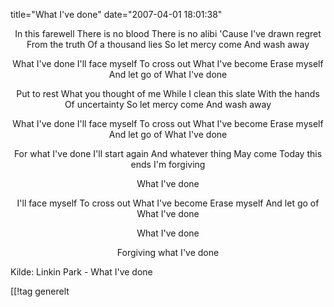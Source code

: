 title="What I&#039;ve done"
date="2007-04-01 18:01:38"
<div align="center">In this farewell
There is no blood
There is no alibi
'Cause I've drawn regret
From the truth
Of a thousand lies
So let mercy come
And wash away

What I've done
I'll face myself
To cross out
What I've become
Erase myself
And let go of
What I've done

Put to rest
What you thought of me
While I clean this slate
With the hands
Of uncertainty
So let mercy come
And wash away

What I've done
I'll face myself
To cross out
What I've become
Erase myself
And let go of
What I've done

For what I've done
I'll start again
And whatever thing
May come
Today this ends
I'm forgiving

What I've done

I'll face myself
To cross out
What I've become
Erase myself
And let go of
What I've done

What I've done

Forgiving what I've done</div>

Kilde: Linkin Park - What I've done

[[!tag  generelt

